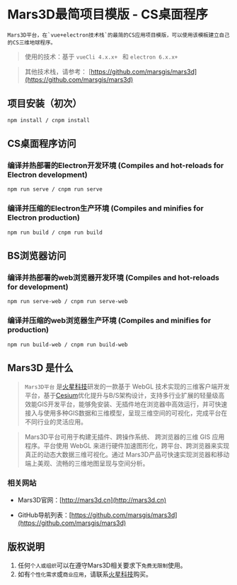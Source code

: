 # Mars3D最简项目模版 - CS桌面程序
    Mars3D平台，在`vue+electron技术栈`的最简的CS应用项目模版，可以使用该模板建立自己的CS三维地球程序。
   
 > 使用的技术：基于 `vueCli 4.x.x+ ` 和 `electron 6.x.x+`  

 > 其他技术栈，请参考： [https://github.com/marsgis/mars3d](https://github.com/marsgis/mars3d)
 


##  项目安装（初次）
```
npm install / cnpm install 
```

##  CS桌面程序访问

### 编译并热部署的Electron开发环境 (Compiles and hot-reloads for Electron development)
```
npm run serve / cnpm run serve
```

### 编译并压缩的Electron生产环境 (Compiles and minifies for Electron production)
```
npm run build / cnpm run build
```



##  BS浏览器访问

### 编译并热部署的web浏览器开发环境 (Compiles and hot-reloads for development)
```
npm run serve-web / cnpm run serve-web
```

### 编译并压缩的web浏览器生产环境 (Compiles and minifies for production)
```
npm run build-web / cnpm run build-web
```

 


## Mars3D 是什么 
>  `Mars3D平台` 是[火星科技](http://marsgis.cn/)研发的一款基于 WebGL 技术实现的三维客户端开发平台，基于[Cesium](https://cesium.com/cesiumjs/)优化提升与B/S架构设计，支持多行业扩展的轻量级高效能GIS开发平台，能够免安装、无插件地在浏览器中高效运行，并可快速接入与使用多种GIS数据和三维模型，呈现三维空间的可视化，完成平台在不同行业的灵活应用。

 > Mars3D平台可用于构建无插件、跨操作系统、 跨浏览器的三维 GIS 应用程序。平台使用 WebGL 来进行硬件加速图形化，跨平台、跨浏览器来实现真正的动态大数据三维可视化。通过 Mars3D产品可快速实现浏览器和移动端上美观、流畅的三维地图呈现与空间分析。

### 相关网站 
- Mars3D官网：[http://mars3d.cn](http://mars3d.cn)  

- GitHub导航列表：[https://github.com/marsgis/mars3d](https://github.com/marsgis/mars3d)


## 版权说明
1. 任何`个人或组织`可以在遵守Mars3D相关要求下`免费无限制`使用。
2. 如有`个性化需求`或`商业应用`，请联系[火星科技](http://mars3d.cn)购买。